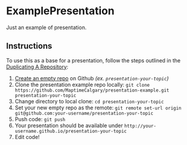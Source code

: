 # ExamplePresentation
Just an example of presentation.

## Instructions

To use this as a base for a presentation, follow the steps outlined in the [Duplicating A Repository](https://help.github.com/articles/duplicating-a-repository/):

1. [Create an empty repo](https://github.com/new) on Github _(ex. `presentation-your-topic`)_
1. Clone the presentation example repo locally: `git clone https://github.com/MaptimeCalgary/presentation-example.git presentation-your-topic`
1. Change directory to local clone: `cd presentation-your-topic`
1. Set your new empty repo as the remote: `git remote set-url origin git@github.com:your-username/presentation-your-topic`
1. Push code: `git push`
1. Your presentation should be available under `http://your-username.github.io/presentation-your-topic`
1. Edit code!
